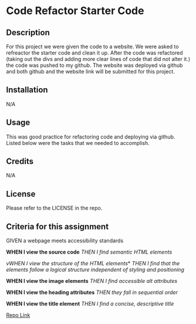 # Code Refactor Starter Code

## Description

For this project we were given the code to a website. We were asked to refreactor the starter code and clean it up. After the code was refactored (taking out the divs and adding more clear lines of code that did not alter it.) the code was pushed to my github. The website was deployed via github and both github and the website link will be submitted for this project.

## Installation

N/A

## Usage

This was good practice for refactoring code and deploying via github. Listed below were the tasks that we needed to accomplish.

## Credits

N/A

## License

Please refer to the LICENSE in the repo.

## Criteria for this assignment

GIVEN a webpage meets accessibility standards

**WHEN I view the source code**
*THEN I find semantic HTML elements*

*vWHEN I view the structure of the HTML elements**
*THEN I find that the elements follow a logical structure independent of styling and positioning*

**WHEN I view the image elements**
*THEN I find accessible alt attributes*

**WHEN I view the heading attributes**
*THEN they fall in sequential order*

**WHEN I view the title element**
*THEN I find a concise, descriptive title*

[Repo Link](https://github.com/PintoDrop/urban-oct-homework)